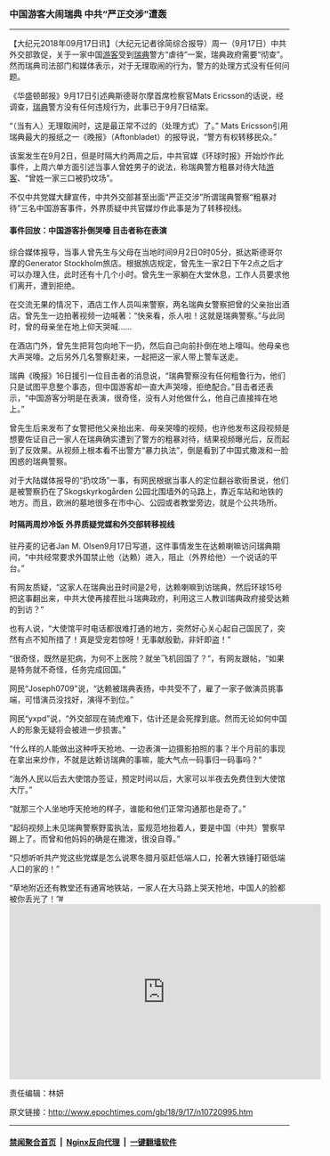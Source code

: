 ### 中国游客大闹瑞典 中共“严正交涉”遭轰
------------------------

<p>【大纪元2018年09月17日讯】（大纪元记者徐简综合报导）周一（9月17日）中共外交部敦促，关于一家中国<a href="http://www.epochtimes.com/gb/tag/%E6%B8%B8%E5%AE%A2.html">游客</a>受到<a href="http://www.epochtimes.com/gb/tag/%E7%91%9E%E5%85%B8.html">瑞典</a>警方“虐待”一案，瑞典政府需要“彻查”。然而瑞典司法部门和媒体表示，对于无理取闹的行为，警方的处理方式没有任何问题。</p>
<p>《华盛顿邮报》9月17日引述典斯德哥尔摩首席检察官Mats Ericsson的话说，经调查，<a href="http://www.epochtimes.com/gb/tag/%E7%91%9E%E5%85%B8.html">瑞典</a>警方没有任何违规行为，此事已于9月7日结案。</p>
<p>“（当有人）无理取闹时，这是最正常不过的（处理方式）了。” Mats Ericsson引用瑞典最大的报纸之一《晚报》（Aftonbladet）的报导说，“警方有权转移民众。”</p>
<p>该案发生在9月2日，但是时隔大约两周之后，中共官媒《环球时报》开始炒作此事件，上周六单方面引述当事人曾姓男子的说法，称瑞典警方粗暴对待大陆<a href="http://www.epochtimes.com/gb/tag/%E6%B8%B8%E5%AE%A2.html">游客</a>、“曾姓一家三口被扔坟场”。</p>
<p>不仅中共党媒大肆宣传，中共外交部甚至出面“严正交涉”所谓瑞典警察“粗暴对待”三名中国游客事件，外界质疑中共官媒炒作此事是为了转移视线。</p>
<h4>事件回放：中国游客<strong>扑倒哭嚎</strong> <strong>目击者称在表演</strong></h4>
<p>综合媒体报导，当事人曾先生与父母在当地时间9月2日0时05分，抵达斯德哥尔摩的Generator Stockholm旅店。根据旅店规定，曾先生一家2日下午2点之后才可以办理入住，此时还有十几个小时。曾先生一家躺在大堂休息，工作人员要求他们离开，遭到拒绝。</p>
<p>在交流无果的情况下，酒店工作人员叫来警察，两名瑞典女警察把曾的父亲抬出酒店。曾先生一边拍著视频一边喊著：“快来看，杀人啦！这就是瑞典警察。”与此同时，曾的母亲坐在地上仰天哭喊……</p>
<p>在酒店门外，曾先生把背包向地下一扔，然后自己向前扑倒在地上嚎叫。他母亲也大声哭嚎。之后另外几名警察赶来，一起把这一家人带上警车送走。</p>
<p>瑞典《晚报》16日援引一位目击者的消息说，“瑞典警察没有任何粗鲁行为，他们只是试图平息整个事态，但中国游客却一直大声哭嚎，拒绝配合。”目击者还表示，“中国游客分明是在表演，很奇怪，没有人对他做什么，他自己直接摔在地上。”</p>
<p>曾先生后来发布了女警把他父亲抬出来、母亲哭嚎的视频，也许他发布这段视频是想要佐证自己一家人在瑞典确实遭到了警方的粗暴对待，结果视频曝光后，反而起到了反效果。从视频上根本看不出警方“暴力执法”，倒是看到了中国式撒泼和一脸困惑的瑞典警察。</p>
<p>对于大陆媒体报导的“扔坟场”一事，有网民根据当事人的定位翻谷歌街景说，他们是被警察扔在了Skogskyrkogården 公园北围墙外的马路上，靠近车站和地铁的地方。而且，欧洲的墓地很多在市中心、公园或者教堂旁边，就是个公共场所。</p>
<h4>时隔两周炒冷饭 外界质疑党媒和外交部转移视线</h4>
<p>驻丹麦的记者Jan M. Olsen9月17日写道，这件事情发生在达赖喇嘛访问瑞典期间，“中共经常要求外国禁止他（达赖）进入，阻止（外界给他）一个说话的平台。”</p>
<p>有网友质疑，“这家人在瑞典出丑时间是2号，达赖喇嘛到访瑞典，然后环球15号把这事翻出来，中共大使再接茬批斗瑞典政府，利用这三人教训瑞典政府接受达赖的到访？”</p>
<p>也有人说，“大使馆平时电话都很难打通的地方，突然好心关心起自己国民了，突然有点不知所措了！真是受宠若惊呀！无事献殷勤，非奸即盗！”</p>
<p>“很奇怪，既然是犯病，为何不上医院？就坐飞机回国了？”，有网友跟帖，“如果是特务就不奇怪，任务完成回国。”</p>
<p>网民“Joseph0709”说，“达赖被瑞典表扬，中共受不了，雇了一家子做演员挑事端，可惜演员没找好，演得不到位。”</p>
<p>网民“yxpd”说，“外交部现在骑虎难下，估计还是会死撑到底。然而无论如何中国人的形象无疑将会被进一步损害。”</p>
<p>“什么样的人能做出这种呼天抢地、一边表演一边摄影拍照的事？半个月前的事现在拿出来炒作，不就是达赖访瑞典的事嘛，能大气点一码事归一码事吗？”</p>
<p>“海外人民以后去大使馆办签证，预定时间以后，大家可以半夜去免费住到大使馆大厅。”</p>
<p>“就那三个人坐地呼天抢地的样子，谁能和他们正常沟通那也是奇了。”</p>
<p>“起码视频上未见瑞典警察野蛮执法，蛮规范地抬着人，要是中国（中共）警察早踢上了。而曾和他妈妈的确是在撒泼，很没自尊。”</p>
<p>“只想听听共产党这些党媒是怎么说寒冬腊月驱赶低端人口，抡著大铁锤打砸低端人口的家的！”</p>
<p>“草地附近还有教堂还有通宵地铁站，一家人在大马路上哭天抢地，中国人的脸都被你丢光了！”#<br />
<iframe src="https://www.youtube.com/embed/Jdh7qlaXVVU" width="560" height="315" frameborder="0" allowfullscreen="allowfullscreen"></iframe></p>
<p>责任编辑：林妍</p>

原文链接：http://www.epochtimes.com/gb/18/9/17/n10720995.htm


------------------------
#### [禁闻聚合首页](https://github.com/gfw-breaker/banned-news/blob/master/README.md) &nbsp;|&nbsp; [Nginx反向代理](https://github.com/gfw-breaker/open-proxy/blob/master/README.md) &nbsp;|&nbsp; [一键翻墙软件](https://github.com/gfw-breaker/nogfw/blob/master/README.md)